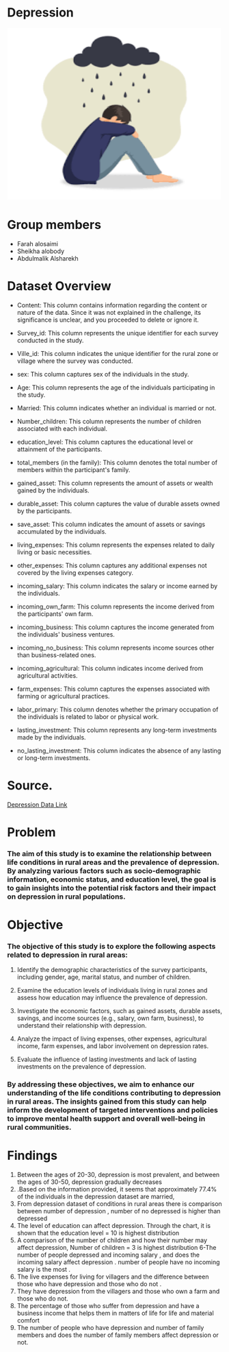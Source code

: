 # Depression

<img width="500" height="400" alt="not found" src="2.png">

# Group members
- Farah alosaimi
- Sheikha alobody
- Abdulmalik Alsharekh

# Dataset Overview

- Content: This column contains information regarding the content or nature of the data. Since it was not explained in the challenge, its significance is unclear, and you proceeded to delete or ignore it.

- Survey_id: This column represents the unique identifier for each survey conducted in the study.

- Ville_id: This column indicates the unique identifier for the rural zone or village where the survey was conducted.

- sex: This column captures sex of the individuals in the study.

- Age: This column represents the age of the individuals participating in the study.

- Married: This column indicates whether an individual is married or not.

- Number_children: This column represents the number of children associated with each individual.

- education_level: This column captures the educational level or attainment of the participants.

- total_members (in the family): This column denotes the total number of members within the participant's family.

- gained_asset: This column represents the amount of assets or wealth gained by the individuals.

- durable_asset: This column captures the value of durable assets owned by the participants.

- save_asset: This column indicates the amount of assets or savings accumulated by the individuals.

- living_expenses: This column represents the expenses related to daily living or basic necessities.

- other_expenses: This column captures any additional expenses not covered by the living expenses category.

- incoming_salary: This column indicates the salary or income earned by the individuals.

- incoming_own_farm: This column represents the income derived from the participants' own farm.

- incoming_business: This column captures the income generated from the individuals' business ventures.

- incoming_no_business: This column represents income sources other than business-related ones.

- incoming_agricultural: This column indicates income derived from agricultural activities.

- farm_expenses: This column captures the expenses associated with farming or agricultural practices.

- labor_primary: This column denotes whether the primary occupation of the individuals is related to labor or physical work.

- lasting_investment: This column represents any long-term investments made by the individuals.

- no_lasting_investment: This column indicates the absence of any lasting or long-term investments.

# Source.
[Depression Data Link](https://www.kaggle.com/datasets/diegobabativa/depression)

# Problem
### The aim of this study is to examine the relationship between life conditions in rural areas and the prevalence of depression. By analyzing various factors such as socio-demographic information, economic status, and education level, the goal is to gain insights into the potential risk factors and their impact on depression in rural populations.

# Objective 
### The objective of this study is to explore the following aspects related to depression in rural areas:

1. Identify the demographic characteristics of the survey participants, including gender, age, marital status, and number of children.

2. Examine the education levels of individuals living in rural zones and assess how education may influence the prevalence of depression.

3. Investigate the economic factors, such as gained assets, durable assets, savings, and income sources (e.g., salary, own farm, business), to understand their relationship with depression.

4. Analyze the impact of living expenses, other expenses, agricultural income, farm expenses, and labor involvement on depression rates.

5. Evaluate the influence of lasting investments and lack of lasting investments on the prevalence of depression.

### By addressing these objectives, we aim to enhance our understanding of the life conditions contributing to depression in rural areas. The insights gained from this study can help inform the development of targeted interventions and policies to improve mental health support and overall well-being in rural communities.

# Findings  
1. Between the ages of 20-30, depression is most prevalent, and between the ages of 30-50, depression gradually decreases
2. .Based on the information provided, it seems that approximately 77.4% of the individuals in the depression dataset are married,
3. From depression dataset of conditions in rural areas there is comparison between number of depression , number of no depressed is higher than depressed 
4. The level of education can affect depression. Through the chart, it is shown that the education level = 10 is highest distribution
5. A comparison of the number of children and how their number may affect depression, Number of children = 3 is highest distribution
6-The number of people depressed and incoming salary , and does the incoming salary affect depression . number of people have no incoming salary is the most .
7. The live expenses for living for villagers and the difference between those who have depression and those who do not .
8. They have depression from the villagers and those who own a farm and those who do not.
9. The percentage of those who suffer from depression and have a business income that helps them in matters of life for life and material comfort
10. The number of people who have depression and number of family members and does the number of family members affect depression or not.